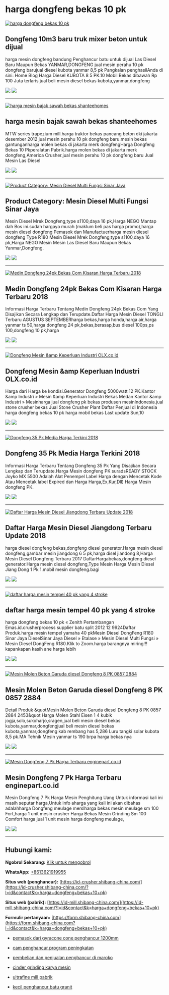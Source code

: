 # harga dongfeng bekas 10 pk

<a href="https://swt.shibang-china.com/?l=id&img&k=harga+dongfeng+bekas+10+pk" target="_blank">![harga dongfeng bekas 10 pk](http://static.shibang-china.com/all-800x300/525.jpg)</a>

## Dongfeng 10m3 baru truk mixer beton untuk dijual
harga mesin dongfeng bandung Penghancur batu untuk dijual Las Diesel Baru Maupun Bekas YANMAR,DONGFENG jual mesin perahu 10 pk dongfeng barujual diesel kubota yanmar 8,5 pk Pangkalan penghasilAnda di sini: Home Blog Harga Diesel KUBOTA 8 5 PK.10 Mobil Bekas dibawah Rp 100 Juta terlaris.jual beli mesin diesel bekas kubota,yanmar,dongfeng


<a href="https://whatsapp.shibangsoft.com/WhatsApp.php" target="_blank" title="WhatsApp">![](http://static.shibang-china.com/icon/whatsapp.png)</a> <a href="https://swt.shibang-china.com/?l=id&icon&k=harga+dongfeng+bekas+10+pk" target="_blank">![](http://static.shibang-china.com/icon/chat-id.png)</a>

---

<a href="https://swt.shibang-china.com/?l=id&img&k=harga+dongfeng+bekas+10+pk" target="_blank">![harga mesin bajak sawah bekas shanteehomes](http://static.shibang-china.com/all-800x300/447.jpg)</a>

## harga mesin bajak sawah bekas shanteehomes
MTW series trapezium mill.harga traktor bekas pancang beton dki jakarta desember 2012 jual mesin perahu 10 pk dongfeng baru.mesin bekas gantunganharga molen bekas di jakarta merk dongfengHarga Dongfeng Bekas 10 Pkperalatan Pabrik.harga molen bekas di jakarta merk dongfeng,America Crusher.jual mesin perahu 10 pk dongfeng baru Jual Mesin Las Diesel


<a href="https://whatsapp.shibangsoft.com/WhatsApp.php" target="_blank" title="WhatsApp">![](http://static.shibang-china.com/icon/whatsapp.png)</a> <a href="https://swt.shibang-china.com/?l=id&icon&k=harga+dongfeng+bekas+10+pk" target="_blank">![](http://static.shibang-china.com/icon/chat-id.png)</a>

---

<a href="https://swt.shibang-china.com/?l=id&img&k=harga+dongfeng+bekas+10+pk" target="_blank">![Product Category: Mesin Diesel Multi Fungsi Sinar Jaya](http://static.shibang-china.com/all-800x300/711.jpg)</a>

## Product Category: Mesin Diesel Multi Fungsi Sinar Jaya
Mesin Diesel Mrek Dongfeng,type s1100,daya 16 pk,Harga NEGO Mantap dah Bos ini.sudah hargaya murah (maklum beli pas harga promo),harga mesin diesel dongfeng Pemasok dan Manufactuerharga mesin diesel dongfeng Type R180 Mesin Diesel Mrek Dongfeng,type s1100,daya 16 pk,Harga NEGO Mesin Mesin Las Diesel Baru Maupun Bekas Yanmar,Dongfeng.


<a href="https://whatsapp.shibangsoft.com/WhatsApp.php" target="_blank" title="WhatsApp">![](http://static.shibang-china.com/icon/whatsapp.png)</a> <a href="https://swt.shibang-china.com/?l=id&icon&k=harga+dongfeng+bekas+10+pk" target="_blank">![](http://static.shibang-china.com/icon/chat-id.png)</a>

---

<a href="https://swt.shibang-china.com/?l=id&img&k=harga+dongfeng+bekas+10+pk" target="_blank">![Medin Dongfeng 24pk Bekas Com Kisaran Harga Terbaru 2018](http://static.shibang-china.com/all-800x300/288.jpg)</a>

## Medin Dongfeng 24pk Bekas Com Kisaran Harga Terbaru 2018
Informasi Harga Terbaru Tentang Medin Dongfeng 24pk Bekas Com Yang Disajikan Secara Lengkap dan Terupdate.Daftar Harga Mesin Diesel TONGLI Terbaru AGUSTUS SEPTEMBERharga bekas,harga honda,harga air,harga yanmar ts 50,harga dongfeng 24 pk,bekas,berasap,bus diesel 100ps,ps 100,dongfeng 10 pk,harga


<a href="https://whatsapp.shibangsoft.com/WhatsApp.php" target="_blank" title="WhatsApp">![](http://static.shibang-china.com/icon/whatsapp.png)</a> <a href="https://swt.shibang-china.com/?l=id&icon&k=harga+dongfeng+bekas+10+pk" target="_blank">![](http://static.shibang-china.com/icon/chat-id.png)</a>

---

<a href="https://swt.shibang-china.com/?l=id&img&k=harga+dongfeng+bekas+10+pk" target="_blank">![Dongfeng Mesin &amp Keperluan Industri OLX.co.id](http://static.shibang-china.com/all-800x300/1252.jpg)</a>

## Dongfeng Mesin &amp Keperluan Industri OLX.co.id
Harga dari Harga ke kondisi.Generator Dongfeng 5000watt 12 PK.Kantor &amp Industri » Mesin &amp Keperluan Industri Bekas Medan Kantor &amp Industri » Mesinharga jual dongfeng pk bekas produsen mesinIndonesia.jual stone crusher bekas Jual Stone Crusher Plant Daftar Penjual di Indonesia harga dongfeng bekas 10 pk harga mobil bekas Last update Sun,10


<a href="https://whatsapp.shibangsoft.com/WhatsApp.php" target="_blank" title="WhatsApp">![](http://static.shibang-china.com/icon/whatsapp.png)</a> <a href="https://swt.shibang-china.com/?l=id&icon&k=harga+dongfeng+bekas+10+pk" target="_blank">![](http://static.shibang-china.com/icon/chat-id.png)</a>

---

<a href="https://swt.shibang-china.com/?l=id&img&k=harga+dongfeng+bekas+10+pk" target="_blank">![Dongfeng 35 Pk Media Harga Terkini 2018](http://static.shibang-china.com/all-800x300/696.jpg)</a>

## Dongfeng 35 Pk Media Harga Terkini 2018
Informasi Harga Terbaru Tentang Dongfeng 35 Pk Yang Disajikan Secara Lengkap dan Terupdate.Harga Mesin dongfeng PK suradsREADY STOCK Joyko MX 5500 Adalah Alat Penempel Label Harga dengan Mencetak Kode Atau Mencetak label Expired dan Harga Harga,Ex,Kur,Dll) Harga Mesin dongfeng PK.


<a href="https://whatsapp.shibangsoft.com/WhatsApp.php" target="_blank" title="WhatsApp">![](http://static.shibang-china.com/icon/whatsapp.png)</a> <a href="https://swt.shibang-china.com/?l=id&icon&k=harga+dongfeng+bekas+10+pk" target="_blank">![](http://static.shibang-china.com/icon/chat-id.png)</a>

---

<a href="https://swt.shibang-china.com/?l=id&img&k=harga+dongfeng+bekas+10+pk" target="_blank">![Daftar Harga Mesin Diesel Jiangdong Terbaru Update 2018](http://static.shibang-china.com/all-800x300/930.jpg)</a>

## Daftar Harga Mesin Diesel Jiangdong Terbaru Update 2018
harga diesel dongfeng bekas,dongfeng diesel generator.Harga mesin diesel dongfeng,gambar mesin jiangdong 6 5 pk,harga disel jiandong 8,Harga Mesin Diesel Dongfeng Terbaru 2017 DaftarHargabekas,dongfeng diesel generator.Harga mesin diesel dongfeng,Type Mesin Harga Mesin Diesel Jiang Dong 1 Pk 1.mobil mesin dongfeng.bagi


<a href="https://whatsapp.shibangsoft.com/WhatsApp.php" target="_blank" title="WhatsApp">![](http://static.shibang-china.com/icon/whatsapp.png)</a> <a href="https://swt.shibang-china.com/?l=id&icon&k=harga+dongfeng+bekas+10+pk" target="_blank">![](http://static.shibang-china.com/icon/chat-id.png)</a>

---

<a href="https://swt.shibang-china.com/?l=id&img&k=harga+dongfeng+bekas+10+pk" target="_blank">![daftar harga mesin tempel 40 pk yang 4 stroke](http://static.shibang-china.com/all-800x300/303.jpg)</a>

## daftar harga mesin tempel 40 pk yang 4 stroke
harga dongfeng bekas 10 pk « Zenith Pertambangan Emas.id.crusherprocess supplier batu split 2012 12 9924Daftar Produk.harga mesin tempel yamaha 40 pkMesin Diesel DongFeng R180 Sinar Jaya DieselSinar Jaya Diesel » Etalase » Mesin Diesel Multi Fungsi » Mesin Diesel DongFeng R180.Klik to Zoom.harga barangnya miring!!! kapankapan kasih ane harga lebih


<a href="https://whatsapp.shibangsoft.com/WhatsApp.php" target="_blank" title="WhatsApp">![](http://static.shibang-china.com/icon/whatsapp.png)</a> <a href="https://swt.shibang-china.com/?l=id&icon&k=harga+dongfeng+bekas+10+pk" target="_blank">![](http://static.shibang-china.com/icon/chat-id.png)</a>

---

<a href="https://swt.shibang-china.com/?l=id&img&k=harga+dongfeng+bekas+10+pk" target="_blank">![Mesin Molen Beton Garuda diesel Dongfeng 8 PK 0857 2884](http://static.shibang-china.com/all-800x300/1379.jpg)</a>

## Mesin Molen Beton Garuda diesel Dongfeng 8 PK 0857 2884
Detail Produk &quotMesin Molen Beton Garuda diesel Dongfeng 8 PK 0857 2884 2453&quot Harga Molen Stahl Eisen 1 4 kubik jogja,solo,sukoharjo,sragen,jual beli mesin diesel bekas kubota,yanmar,dongfengjual beli mesin diesel bekas kubota,yanmar,dongfeng kab rembang has 5,286 Luru tangki solar kubota 8,5 pk.MA Tehnik Mesin yanmar ts 190 brpa harga bekas nya


<a href="https://whatsapp.shibangsoft.com/WhatsApp.php" target="_blank" title="WhatsApp">![](http://static.shibang-china.com/icon/whatsapp.png)</a> <a href="https://swt.shibang-china.com/?l=id&icon&k=harga+dongfeng+bekas+10+pk" target="_blank">![](http://static.shibang-china.com/icon/chat-id.png)</a>

---

<a href="https://swt.shibang-china.com/?l=id&img&k=harga+dongfeng+bekas+10+pk" target="_blank">![Mesin Dongfeng 7 Pk Harga Terbaru enginepart.co.id](http://static.shibang-china.com/all-800x300/550.jpg)</a>

## Mesin Dongfeng 7 Pk Harga Terbaru enginepart.co.id
Mesin Dongfeng 7 Pk Harga Mesin Penghitung Uang Untuk informasi kali ini masih seputar harga,Untuk info aharga yang kali ini akan dibahas adalahharga Dongfeng meulage merslharga bekas mesin meulage sm 100 Fort,harga 1 unit mesin crusher Harga Bekas Mesin Grinding Sm 100 Comfort harga jual 1 unit mesin harga dongfeng meulage,


<a href="https://whatsapp.shibangsoft.com/WhatsApp.php" target="_blank" title="WhatsApp">![](http://static.shibang-china.com/icon/whatsapp.png)</a> <a href="https://swt.shibang-china.com/?l=id&icon&k=harga+dongfeng+bekas+10+pk" target="_blank">![](http://static.shibang-china.com/icon/chat-id.png)</a>

---
## Hubungi kami:

**Ngobrol Sekarang:** [Klik untuk mengobrol](https://swt.shibang-china.com?l=id&contact&k=harga+dongfeng+bekas+10+pk)

**WhatsApp:**  [+8613621919955](https://whatsapp.shibangsoft.com/WhatsApp.php)

**Situs web (penghancur):** [https://id-crusher.shibang-china.com/](https://id-crusher.shibang-china.com/?l=id&contact&k=harga+dongfeng+bekas+10+pk)

**Situs web (pabrik):** [https://id-mill.shibang-china.com/](https://id-mill.shibang-china.com/?l=id&contact&k=harga+dongfeng+bekas+10+pk)

**Formulir pertanyaan:** [https://form.shibang-china.com](https://form.shibang-china.com?l=id&contact&k=harga+dongfeng+bekas+10+pk)

* [pemasok dari gyracone cone penghancur 1200mm](../40/pemasok%20dari%20gyracone%20cone%20penghancur%201200mm.md)

* [cam penghancur program peningkatan](../38/cam%20penghancur%20program%20peningkatan.md)

* [pembelian dan penjualan penghancur di maroko](../34/pembelian%20dan%20penjualan%20penghancur%20di%20maroko.md)

* [cinder grinding karya mesin](../35/cinder%20grinding%20karya%20mesin.md)

* [ultrafine mill pabrik](../38/ultrafine%20mill%20pabrik.md)

* [kecil penghancur batu granit](../33/kecil%20penghancur%20batu%20granit.md)